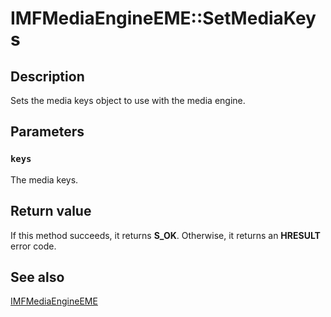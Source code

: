 # IMFMediaEngineEME::SetMediaKeys

## Description

Sets the media keys object to use with the media engine.

## Parameters

### `keys`

The media keys.

## Return value

If this method succeeds, it returns **S_OK**. Otherwise, it returns an **HRESULT** error code.

## See also

[IMFMediaEngineEME](https://learn.microsoft.com/windows/desktop/api/mfmediaengine/nn-mfmediaengine-imfmediaengineeme)